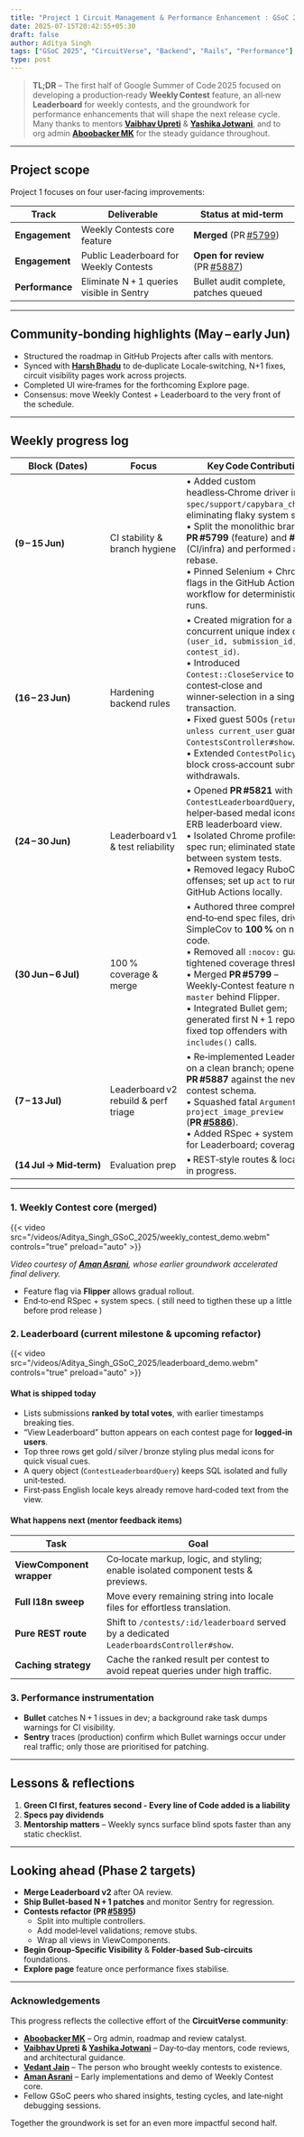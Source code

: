 ```yaml
---
title: "Project 1 Circuit Management & Performance Enhancement : GSoC 2025 Phase‑1 Report"
date: 2025-07-15T20:42:55+05:30
draft: false
author: Aditya Singh
tags: ["GSoC 2025", "CircuitVerse", "Backend", "Rails", "Performance"]
type: post
---
```


> **TL;DR** – The first half of Google Summer of Code 2025 focused on developing a production‑ready **Weekly Contest** feature, an all‑new **Leaderboard** for weekly contests, and the groundwork for performance enhancements that will shape the next release cycle.  
> Many thanks to mentors **[Vaibhav Upreti](https://github.com/VaibhavUpreti)**
 & **[Yashika Jotwani](https://github.com/yashikajotwani12)**, and to org admin **[Aboobacker MK](https://github.com/tachyons)** for the steady guidance throughout.

---

## Project scope

Project 1 focuses on four user‑facing improvements:

| Track | Deliverable | Status at mid‑term |
|-------|-------------|--------------------|
| **Engagement** | Weekly Contests core feature | **Merged** (PR [#5799](https://github.com/CircuitVerse/CircuitVerse/pull/5799)) |
| **Engagement** | Public Leaderboard for Weekly Contests | **Open for review** (PR [#5887](https://github.com/CircuitVerse/CircuitVerse/pull/5887)) |
| **Performance** | Eliminate N + 1 queries visible in Sentry | Bullet audit complete, patches queued |

---

## Community‑bonding highlights (May – early Jun)

* Structured the roadmap in GitHub Projects after calls with mentors.  
* Synced with **[Harsh Bhadu](https://github.com/senbo1)** to de‑duplicate Locale‑switching, N+1 fixes, circuit visibility pages work across projects.  
* Completed UI wire‑frames for the forthcoming Explore page.  
* Consensus: move Weekly Contest + Leaderboard to the very front of the schedule.

---

## Weekly progress log

| Block (Dates)           | Focus                      | Key Code Contributions                                                                                                                                                                                                                                                                                                                                                                                    |
| ----------------------- | -------------------------------------- | --------------------------------------------------------------------------------------------------------------------------------------------------------------------------------------------------------------------------------------------------------------------------------------------------------------------------------------------------------------------------------------------------------- |
| **(9 – 15 Jun)**        | CI stability & branch hygiene          | • Added custom headless‑Chrome driver in `spec/support/capybara_chrome.rb`, eliminating flaky system specs.<br>• Split the monolithic branch into **PR #5799** (feature) and **#5800** (CI/infra) and performed a clean rebase.<br>• Pinned Selenium + Chrome flags in the GitHub Actions workflow for deterministic CI runs.                                                                             |
| **(16 – 23 Jun)**       | Hardening backend rules                | • Created migration for a concurrent unique index on `(user_id, submission_id, contest_id)`.<br>• Introduced `Contest::CloseService` to wrap contest‑close and winner‑selection in a single transaction.<br>• Fixed guest 500s (`return unless current_user` guard) in `ContestsController#show`.<br>• Extended `ContestPolicy` to block cross‑account submission withdrawals.              |
| **(24 – 30 Jun)**       | Leaderboard v1 & test reliability      | • Opened **PR #5821** with `ContestLeaderboardQuery`, helper‑based medal icons, and an ERB leaderboard view.<br>• Isolated Chrome profiles per spec run; eliminated state bleed between system tests.<br>• Removed legacy RuboCop offenses; set up `act` to run GitHub Actions locally.                                                                                                                   |
| **(30 Jun – 6 Jul)**    | 100 % coverage & merge                 | • Authored three comprehensive end‑to‑end spec files, driving SimpleCov to **100 %** on new code.<br>• Removed all `:nocov:` guards and tightened coverage threshold.<br>• Merged **PR #5799** – Weekly‑Contest feature now in `master` behind Flipper.<br>• Integrated Bullet gem; generated first N + 1 report and fixed top offenders with `includes()` calls.                                         |
| **(7 – 13 Jul)**        | Leaderboard v2 rebuild & perf triage   | • Re‑implemented Leaderboard on a clean branch; opened **PR #5887** against the new contest schema.<br>• Squashed fatal `ArgumentError` in `project_image_preview` (**PR [#5886](https://github.com/CircuitVerse/CircuitVerse/pull/5886)**).<br>• Added RSpec + system specs for Leaderboard; coverage green. |
| **(14 Jul → Mid‑term)** | Evaluation prep | • REST‑style routes & locale files in progress. |


---

### 1. Weekly Contest core (merged)

{{< video src="/videos/Aditya_Singh_GSoC_2025/weekly_contest_demo.webm" controls="true" preload="auto" >}}

*Video courtesy of **[Aman Asrani](https://github.com/Asrani-Aman)**, whose earlier groundwork accelerated final delivery.*

* Feature flag via **Flipper** allows gradual rollout.  
* End‑to‑end RSpec + system specs. ( still need to tigthen these up a little before prod release )

### 2. Leaderboard (current milestone & upcoming refactor)

{{< video src="/videos/Aditya_Singh_GSoC_2025/leaderboard_demo.webm" controls="true" preload="auto" >}}

#### What is shipped today

- Lists submissions **ranked by total votes**, with earlier timestamps breaking ties.  
- “View Leaderboard” button appears on each contest page for **logged‑in users**.  
- Top three rows get gold / silver / bronze styling plus medal icons for quick visual cues.  
- A query object (`ContestLeaderboardQuery`) keeps SQL isolated and fully unit‑tested.  
- First‑pass English locale keys already remove hard‑coded text from the view.

#### What happens next (mentor feedback items)

| Task | Goal |
|------|------|
| **ViewComponent wrapper** | Co‑locate markup, logic, and styling; enable isolated component tests & previews. |
| **Full I18n sweep** | Move every remaining string into locale files for effortless translation. |
| **Pure REST route** | Shift to `/contests/:id/leaderboard` served by a dedicated `LeaderboardsController#show`. |
| **Caching strategy** | Cache the ranked result per contest to avoid repeat queries under high traffic. |


### 3. Performance instrumentation

* **Bullet** catches N + 1 issues in dev; a background rake task dumps warnings for CI visibility.  
* **Sentry** traces (production) confirm which Bullet warnings occur under real traffic; only those are prioritised for patching.

---

## Lessons & reflections

1. **Green CI first, features second - Every line of Code added is a liability**
2. **Specs pay dividends**
3. **Mentorship matters** – Weekly syncs surface blind spots faster than any static checklist.

---

## Looking ahead (Phase 2 targets)

* **Merge Leaderboard v2** after OA review. 
* **Ship Bullet‑based N + 1 patches** and monitor Sentry for regression.  
* **Contests refactor (PR [#5895](https://github.com/CircuitVerse/CircuitVerse/pull/5895))**  
  * Split into multiple controllers.  
  * Add model‑level validations; remove stubs.  
  * Wrap all views in ViewComponents.  
* **Begin Group‑Specific Visibility** & **Folder‑based Sub‑circuits** foundations.  
* **Explore page** feature once performance fixes stabilise.

---

### Acknowledgements

This progress reflects the collective effort of the **CircuitVerse community**:

* **[Aboobacker MK](https://github.com/tachyons)** – Org admin, roadmap and review catalyst.  
* **[Vaibhav Upreti](https://github.com/VaibhavUpreti) & [Yashika Jotwani](https://github.com/yashikajotwani12)** – Day‑to‑day mentors, code reviews, and architectural guidance.
* **[Vedant Jain](https://github.com/vedant-jain03)** – The person who brought weekly contests to existence.
* **[Aman Asrani](https://github.com/Asrani-Aman)** – Early implementations and demo of Weekly Contest core.
* Fellow GSoC peers who shared insights, testing cycles, and late‑night debugging sessions.

Together the groundwork is set for an even more impactful second half.

